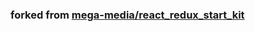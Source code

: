 ### forked from [mega-media/react_redux_start_kit](https://github.com/mega-media/react_redux_start_kit)